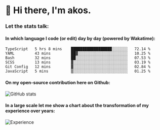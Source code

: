 # 👋 Hi there, I'm akos. 


### Let the stats talk:


#### In which language I code (or edit) day by day (powered by Wakatime): 

<!--START_SECTION:waka-->

```text
TypeScript   5 hrs 8 mins    ██████████████████░░░░░░░   72.14 %
YAML         43 mins         ██▓░░░░░░░░░░░░░░░░░░░░░░   10.25 %
Bash         32 mins         ██░░░░░░░░░░░░░░░░░░░░░░░   07.53 %
SCSS         13 mins         ▓░░░░░░░░░░░░░░░░░░░░░░░░   03.19 %
Git Config   12 mins         ▓░░░░░░░░░░░░░░░░░░░░░░░░   02.84 %
JavaScript   5 mins          ▒░░░░░░░░░░░░░░░░░░░░░░░░   01.25 %
```

<!--END_SECTION:waka-->

#### On my open-source contribution here on Github:
 
![GitHub stats](https://github-readme-stats.vercel.app/api?username=akosbalasko)

#### In a large scale let me show a chart about the transformation of my experience over years:   

![Experience](https://cr-skills-chart-widget.azurewebsites.net/api/api?username=akosbalasko)
